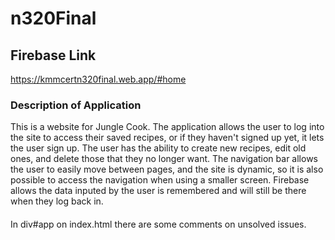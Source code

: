 # n320Final

## Firebase Link

https://kmmcertn320final.web.app/#home

### Description of Application

This is a website for Jungle Cook.
The application allows the user to log into the site to access their saved recipes, or if they haven't signed up yet, it lets the user sign up.
The user has the ability to create new recipes, edit old ones, and delete those that they no longer want.
The navigation bar allows the user to easily move between pages, and the site is dynamic, so it is also possible to access the navigation when using a smaller screen.
Firebase allows the data inputed by the user is remembered and will still be there when they log back in.

####

In div#app on index.html there are some comments on unsolved issues.
